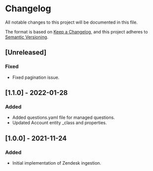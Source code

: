 # Changelog

All notable changes to this project will be documented in this file.

The format is based on [Keep a Changelog](https://keepachangelog.com/en/1.0.0/),
and this project adheres to
[Semantic Versioning](https://semver.org/spec/v2.0.0.html).

## [Unreleased]

### Fixed

- Fixed pagination issue.

## [1.1.0] - 2022-01-28

### Added

- Added questions.yaml file for managed questions.
- Updated Account entity \_class and properties.

## [1.0.0] - 2021-11-24

### Added

- Initial implementation of Zendesk ingestion.
